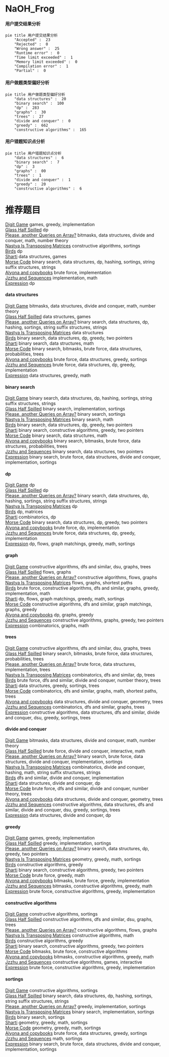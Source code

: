# NaOH_Frog
<!-- tabs:start -->
#### **用户提交结果分析**

```mermaid
pie title 用户提交结果分析
    "Accepted" :  23
    "Rejected" :  0
    "Wrong answer" :  25
    "Runtime error" :  0
    "Time limit exceeded" :  1
    "Memory limit exceeded" :  0
    "Compilation error" :  1
    "Partial" :  0
```
#### **用户做题类型偏好分析**

```mermaid
pie title 用户做题类型偏好分析
    "data structures" :  20
    "binary search" :  100
    "dp" :  283
    "graphs" :  30
    "trees" :  27
    "divide and conquer" :  0
    "greedy" :  662
    "constructive algorithms" :  165
```
#### **用户错题知识点分析**

```mermaid
pie title 用户错题知识点分析
    "data structures" :  6
    "binary search" :  7
    "dp" :  3
    "graphs" :  00
    "trees" :  1
    "divide and conquer" :  1
    "greedy" :  20
    "constructive algorithms" :  6
```
<!-- tabs:end -->
# 推荐题目
[Digit Game](http://codeforces.com/problemset/problem/1419/A)		games,
                        greedy,
                        implementation		  
[Glass Half Spilled](https://codeforces.com/contest/1459/problem/D)		dp		  
[Please, another Queries on Array?](http://codeforces.com/problemset/problem/1114/F)		bitmasks,
                        data structures,
                        divide and conquer,
                        math,
                        number theory		  
[Nastya Is Transposing Matrices](http://codeforces.com/problemset/problem/1136/C)		constructive algorithms,
                        sortings		  
[Birds](http://codeforces.com/problemset/problem/922/E)		dp		  
[Sharti](http://codeforces.com/problemset/problem/494/E)		data structures,
                        games		  
[Morse Code](http://codeforces.com/problemset/problem/1129/C)		binary search,
                        data structures,
                        dp,
                        hashing,
                        sortings,
                        string suffix structures,
                        strings		  
[Alyona and copybooks](http://codeforces.com/problemset/problem/740/A)		brute force,
                        implementation		  
[Jzzhu and Sequences](http://codeforces.com/problemset/problem/450/B)		implementation,
                        math		  
[Expression](http://codeforces.com/problemset/problem/58/E)		dp		  
<!-- tabs:start -->
#### **data structures**
[Digit Game](http://codeforces.com/problemset/problem/1114/F)		bitmasks,
                        data structures,
                        divide and conquer,
                        math,
                        number theory		  
[Glass Half Spilled](http://codeforces.com/problemset/problem/494/E)		data structures,
                        games		  
[Please, another Queries on Array?](http://codeforces.com/problemset/problem/1129/C)		binary search,
                        data structures,
                        dp,
                        hashing,
                        sortings,
                        string suffix structures,
                        strings		  
[Nastya Is Transposing Matrices](http://codeforces.com/problemset/problem/765/F)		data structures		  
[Birds](http://codeforces.com/problemset/problem/1492/C)		binary search,
                        data structures,
                        dp,
                        greedy,
                        two pointers		  
[Sharti](http://codeforces.com/problemset/problem/1490/G)		binary search,
                        data structures,
                        math		  
[Morse Code](http://codeforces.com/problemset/problem/1479/D)		binary search,
                        bitmasks,
                        brute force,
                        data structures,
                        probabilities,
                        trees		  
[Alyona and copybooks](http://codeforces.com/problemset/problem/1497/A)		brute force,
                        data structures,
                        greedy,
                        sortings		  
[Jzzhu and Sequences](http://codeforces.com/problemset/problem/1491/C)		brute force,
                        data structures,
                        dp,
                        greedy,
                        implementation		  
[Expression](http://codeforces.com/problemset/problem/1492/B)		data structures,
                        greedy,
                        math		  
#### **binary search**
[Digit Game](http://codeforces.com/problemset/problem/1129/C)		binary search,
                        data structures,
                        dp,
                        hashing,
                        sortings,
                        string suffix structures,
                        strings		  
[Glass Half Spilled](https://codeforces.com/contest/966/problem/B)		binary search,
                        implementation,
                        sortings		  
[Please, another Queries on Array?](http://codeforces.com/problemset/problem/1184/B1)		binary search,
                        sortings		  
[Nastya Is Transposing Matrices](http://codeforces.com/problemset/problem/1359/C)		binary search,
                        math		  
[Birds](http://codeforces.com/problemset/problem/1492/C)		binary search,
                        data structures,
                        dp,
                        greedy,
                        two pointers		  
[Sharti](http://codeforces.com/problemset/problem/1463/D)		binary search,
                        constructive algorithms,
                        greedy,
                        two pointers		  
[Morse Code](http://codeforces.com/problemset/problem/1490/G)		binary search,
                        data structures,
                        math		  
[Alyona and copybooks](http://codeforces.com/problemset/problem/1479/D)		binary search,
                        bitmasks,
                        brute force,
                        data structures,
                        probabilities,
                        trees		  
[Jzzhu and Sequences](http://codeforces.com/problemset/problem/1436/E)		binary search,
                        data structures,
                        two pointers		  
[Expression](http://codeforces.com/problemset/problem/1461/D)		binary search,
                        brute force,
                        data structures,
                        divide and conquer,
                        implementation,
                        sortings		  
#### **dp**
[Digit Game](https://codeforces.com/contest/1459/problem/D)		dp		  
[Glass Half Spilled](http://codeforces.com/problemset/problem/922/E)		dp		  
[Please, another Queries on Array?](http://codeforces.com/problemset/problem/1129/C)		binary search,
                        data structures,
                        dp,
                        hashing,
                        sortings,
                        string suffix structures,
                        strings		  
[Nastya Is Transposing Matrices](http://codeforces.com/problemset/problem/58/E)		dp		  
[Birds](http://codeforces.com/problemset/problem/225/C)		dp,
                        matrices		  
[Sharti](http://codeforces.com/problemset/problem/954/H)		combinatorics,
                        dp		  
[Morse Code](http://codeforces.com/problemset/problem/1492/C)		binary search,
                        data structures,
                        dp,
                        greedy,
                        two pointers		  
[Alyona and copybooks](https://codeforces.com/contest/1457/problem/C)		brute force,
                        dp,
                        implementation		  
[Jzzhu and Sequences](http://codeforces.com/problemset/problem/1491/C)		brute force,
                        data structures,
                        dp,
                        greedy,
                        implementation		  
[Expression](http://codeforces.com/problemset/problem/1437/C)		dp,
                        flows,
                        graph matchings,
                        greedy,
                        math,
                        sortings		  
#### **graph**
[Digit Game](https://codeforces.com/contest/699/problem/D)		constructive algorithms,
                        dfs and similar,
                        dsu,
                        graphs,
                        trees		  
[Glass Half Spilled](http://codeforces.com/problemset/problem/1252/L)		flows,
                        graphs		  
[Please, another Queries on Array?](http://codeforces.com/problemset/problem/611/H)		constructive algorithms,
                        flows,
                        graphs		  
[Nastya Is Transposing Matrices](http://codeforces.com/problemset/problem/1307/G)		flows,
                        graphs,
                        shortest paths		  
[Birds](http://codeforces.com/problemset/problem/1487/C)		brute force,
                        constructive algorithms,
                        dfs and similar,
                        graphs,
                        greedy,
                        implementation,
                        math		  
[Sharti](http://codeforces.com/problemset/problem/1437/C)		dp,
                        flows,
                        graph matchings,
                        greedy,
                        math,
                        sortings		  
[Morse Code](http://codeforces.com/problemset/problem/1470/D)		constructive algorithms,
                        dfs and similar,
                        graph matchings,
                        graphs,
                        greedy		  
[Alyona and copybooks](http://codeforces.com/problemset/problem/1476/C)		dp,
                        graphs,
                        greedy		  
[Jzzhu and Sequences](http://codeforces.com/problemset/problem/1304/D)		constructive algorithms,
                        graphs,
                        greedy,
                        two pointers		  
[Expression](http://codeforces.com/problemset/problem/1475/C)		combinatorics,
                        graphs,
                        math		  
#### **trees**
[Digit Game](https://codeforces.com/contest/699/problem/D)		constructive algorithms,
                        dfs and similar,
                        dsu,
                        graphs,
                        trees		  
[Glass Half Spilled](http://codeforces.com/problemset/problem/1479/D)		binary search,
                        bitmasks,
                        brute force,
                        data structures,
                        probabilities,
                        trees		  
[Please, another Queries on Array?](http://codeforces.com/problemset/problem/1511/C)		brute force,
                        data structures,
                        implementation,
                        trees		  
[Nastya Is Transposing Matrices](http://codeforces.com/problemset/problem/1499/F)		combinatorics,
                        dfs and similar,
                        dp,
                        trees		  
[Birds](http://codeforces.com/problemset/problem/1491/E)		brute force,
                        dfs and similar,
                        divide and conquer,
                        number theory,
                        trees		  
[Sharti](http://codeforces.com/problemset/problem/1466/D)		data structures,
                        greedy,
                        sortings,
                        trees		  
[Morse Code](http://codeforces.com/problemset/problem/1495/D)		combinatorics,
                        dfs and similar,
                        graphs,
                        math,
                        shortest paths,
                        trees		  
[Alyona and copybooks](http://codeforces.com/problemset/problem/1303/G)		data structures,
                        divide and conquer,
                        geometry,
                        trees		  
[Jzzhu and Sequences](http://codeforces.com/problemset/problem/1454/E)		combinatorics,
                        dfs and similar,
                        graphs,
                        trees		  
[Expression](http://codeforces.com/problemset/problem/1494/D)		constructive algorithms,
                        data structures,
                        dfs and similar,
                        divide and conquer,
                        dsu,
                        greedy,
                        sortings,
                        trees		  
#### **divide and conquer**
[Digit Game](http://codeforces.com/problemset/problem/1114/F)		bitmasks,
                        data structures,
                        divide and conquer,
                        math,
                        number theory		  
[Glass Half Spilled](http://codeforces.com/problemset/problem/1167/B)		brute force,
                        divide and conquer,
                        interactive,
                        math		  
[Please, another Queries on Array?](http://codeforces.com/problemset/problem/1461/D)		binary search,
                        brute force,
                        data structures,
                        divide and conquer,
                        implementation,
                        sortings		  
[Nastya Is Transposing Matrices](http://codeforces.com/problemset/problem/1466/G)		combinatorics,
                        divide and conquer,
                        hashing,
                        math,
                        string suffix structures,
                        strings		  
[Birds](http://codeforces.com/problemset/problem/1490/D)		dfs and similar,
                        divide and conquer,
                        implementation		  
[Sharti](https://codeforces.com/contest/1483/problem/C)		data structures,
                        divide and conquer,
                        dp		  
[Morse Code](http://codeforces.com/problemset/problem/1491/E)		brute force,
                        dfs and similar,
                        divide and conquer,
                        number theory,
                        trees		  
[Alyona and copybooks](http://codeforces.com/problemset/problem/1303/G)		data structures,
                        divide and conquer,
                        geometry,
                        trees		  
[Jzzhu and Sequences](http://codeforces.com/problemset/problem/1494/D)		constructive algorithms,
                        data structures,
                        dfs and similar,
                        divide and conquer,
                        dsu,
                        greedy,
                        sortings,
                        trees		  
[Expression](http://codeforces.com/problemset/problem/1482/E)		data structures,
                        divide and conquer,
                        dp		  
#### **greedy**
[Digit Game](http://codeforces.com/problemset/problem/1419/A)		games,
                        greedy,
                        implementation		  
[Glass Half Spilled](http://codeforces.com/problemset/problem/847/K)		greedy,
                        implementation,
                        sortings		  
[Please, another Queries on Array?](http://codeforces.com/problemset/problem/1492/C)		binary search,
                        data structures,
                        dp,
                        greedy,
                        two pointers		  
[Nastya Is Transposing Matrices](https://codeforces.com/contest/1496/problem/C)		geometry,
                        greedy,
                        math,
                        sortings		  
[Birds](http://codeforces.com/problemset/problem/1493/A)		constructive algorithms,
                        greedy		  
[Sharti](http://codeforces.com/problemset/problem/1463/D)		binary search,
                        constructive algorithms,
                        greedy,
                        two pointers		  
[Morse Code](http://codeforces.com/problemset/problem/1462/C)		brute force,
                        greedy,
                        math		  
[Alyona and copybooks](http://codeforces.com/problemset/problem/1494/B)		bitmasks,
                        brute force,
                        greedy,
                        implementation		  
[Jzzhu and Sequences](http://codeforces.com/problemset/problem/1492/D)		bitmasks,
                        constructive algorithms,
                        greedy,
                        math		  
[Expression](https://codeforces.com/contest/1483/problem/A)		brute force,
                        constructive algorithms,
                        greedy,
                        implementation		  
#### **constructive algorithms**
[Digit Game](http://codeforces.com/problemset/problem/1136/C)		constructive algorithms,
                        sortings		  
[Glass Half Spilled](https://codeforces.com/contest/699/problem/D)		constructive algorithms,
                        dfs and similar,
                        dsu,
                        graphs,
                        trees		  
[Please, another Queries on Array?](http://codeforces.com/problemset/problem/611/H)		constructive algorithms,
                        flows,
                        graphs		  
[Nastya Is Transposing Matrices](http://codeforces.com/problemset/problem/1372/C)		constructive algorithms,
                        math		  
[Birds](http://codeforces.com/problemset/problem/1493/A)		constructive algorithms,
                        greedy		  
[Sharti](http://codeforces.com/problemset/problem/1463/D)		binary search,
                        constructive algorithms,
                        greedy,
                        two pointers		  
[Morse Code](https://codeforces.com/contest/1456/problem/B)		bitmasks,
                        brute force,
                        constructive algorithms		  
[Alyona and copybooks](http://codeforces.com/problemset/problem/1492/D)		bitmasks,
                        constructive algorithms,
                        greedy,
                        math		  
[Jzzhu and Sequences](https://codeforces.com/contest/1504/problem/D)		constructive algorithms,
                        games,
                        interactive		  
[Expression](https://codeforces.com/contest/1483/problem/A)		brute force,
                        constructive algorithms,
                        greedy,
                        implementation		  
#### **sortings**
[Digit Game](http://codeforces.com/problemset/problem/1136/C)		constructive algorithms,
                        sortings		  
[Glass Half Spilled](http://codeforces.com/problemset/problem/1129/C)		binary search,
                        data structures,
                        dp,
                        hashing,
                        sortings,
                        string suffix structures,
                        strings		  
[Please, another Queries on Array?](http://codeforces.com/problemset/problem/847/K)		greedy,
                        implementation,
                        sortings		  
[Nastya Is Transposing Matrices](https://codeforces.com/contest/966/problem/B)		binary search,
                        implementation,
                        sortings		  
[Birds](http://codeforces.com/problemset/problem/1184/B1)		binary search,
                        sortings		  
[Sharti](https://codeforces.com/contest/1496/problem/C)		geometry,
                        greedy,
                        math,
                        sortings		  
[Morse Code](http://codeforces.com/problemset/problem/1495/A)		geometry,
                        greedy,
                        math,
                        sortings		  
[Alyona and copybooks](http://codeforces.com/problemset/problem/1497/A)		brute force,
                        data structures,
                        greedy,
                        sortings		  
[Jzzhu and Sequences](http://codeforces.com/problemset/problem/1427/A)		math,
                        sortings		  
[Expression](http://codeforces.com/problemset/problem/1461/D)		binary search,
                        brute force,
                        data structures,
                        divide and conquer,
                        implementation,
                        sortings		  
<!-- tabs:end -->
